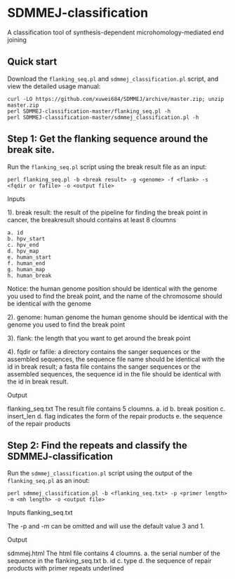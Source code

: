 SDMMEJ-classification
=====================

A classification tool of synthesis-dependent microhomology-mediated end joining

Quick start
-----------

Download the `flanking_seq.pl` and `sdmmej_classification.pl` script, and view the detailed usage manual:

    curl -LO https://github.com/xuwei684/SDMMEJ/archive/master.zip; unzip master.zip
    perl SDMMEJ-classification-master/flanking_seq.pl -h
    perl SDMMEJ-classification-master/sdmmej_classification.pl -h

Step 1: Get the flanking sequence around the break site.
--------------------------------------------------------

Run the `flanking_seq.pl` script using the break result file as an input:

    perl flanking_seq.pl -b <break result> -g <genome> -f <flank> -s <fqdir or fafile> -o <output file>

Inputs

1). break result: the result of the pipeline for finding the break point in cancer, the breakresult should contains at least 8 cloumns

    a. id
    b. hpv_start
    c. hpv_end
    d. hpv_map
    e. human_start
    f. human_end
    g. human_map
    h. human_break
    
Notice: the human genome position should be identical with the genome you used to find the break point, and the name of the chromosome should be identical with the genome

2). genome: human genome
    the human genome should be identical with the genome you used to find the break point

3). flank: the length that you want to get around the break point

4). fqdir or fafile: a directory contains the sanger sequences or the assembled sequences, the sequence file name should be identical
 with the id in break result; a fasta file contains the sanger sequences or the assembled sequences, the sequence id in the file should be 
 identical with the id in break result.

Output

flanking_seq.txt
The result file contains 5 cloumns.
a. id
b. break position
c. insert_len
d. flag indicates the form of the repair products
e. the sequence of the repair products



Step 2: Find the repeats and classify the SDMMEJ-classification
---------------------------------------------------------------

Run the `sdmmej_classification.pl` script using the output of the `flanking_seq.pl` as an inout:

    perl sdmmej_classification.pl -b <flanking_seq.txt> -p <primer length> -m <mh length> -o <output file>

Inputs
flanking_seq.txt

The -p and -m can be omitted and will use the default value 3 and 1.

Output

sdmmej.html
The html file contains 4 cloumns.
a. the serial number of the sequence in the flanking_seq.txt
b. id
c. type
d. the sequence of repair products with primer repeats underlined
